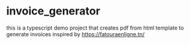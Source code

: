 # invoice_generator
this is a typescript demo project that creates pdf from html template to generate invoices
inspired by https://fatouraenligne.tn/
